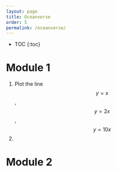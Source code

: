 ```yaml
---
layout: page
title: Oceanverse 
order: 5
permalink: /oceanverse/
---
```


* TOC
{:toc}
# Module 1

1. Plot the line $$y=x$$, $$y=2x$$, $$y=10x$$
2. 



# Module 2

